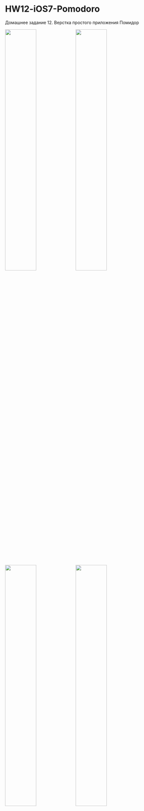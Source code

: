 # HW12-iOS7-Pomodoro
Домашнее задание 12. Верстка простого приложения Помидор

<img src="https://user-images.githubusercontent.com/22889898/186125897-580254e8-e6c0-4cfb-833d-fc789095a058.png" width="45%"></img> 
<img src="https://user-images.githubusercontent.com/22889898/186125902-3853ad4a-6bdc-4ea9-91f7-001f49e0492f.png" width="45%"></img> 
<img src="https://user-images.githubusercontent.com/22889898/186125908-494aded7-2654-44eb-97d2-4464372e8616.png" width="45%"></img> 
<img src="https://user-images.githubusercontent.com/22889898/186125911-b544c541-d0b8-4575-b783-27c81c20400e.png" width="45%"></img> 
